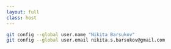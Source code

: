 ```yaml
---
layout: full
class: host
---
```


```bash
git config --global user.name "Nikita Barsukov"
git config --global user.email nikita.s.barsukov@gmail.com
```

<style>
    .host {
        display: flex;
        align-items: center;
        justify-content: center;
    }

    .host code {
        font-size: 1.5rem;
    }
</style>
